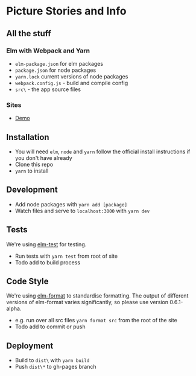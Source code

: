 # Picture Stories and Info

## All the stuff

### Elm with Webpack and Yarn
- `elm-package.json` for elm packages
- `package.json` for node packages
- `yarn.lock` current versions of node packages
- `webpack.config.js` - build and compile config
- `src\` - the app source files

### Sites
- [Demo](https://neontribe.github.io/contemplating-action/)

## Installation
- You will need `elm`, `node` and `yarn` follow the official install instructions if you don't have already
- Clone this repo
- `yarn` to install

## Development
- Add node packages with `yarn add [package]`
- Watch files and serve to `localhost:3000` with `yarn dev`

## Tests
We're using [elm-test](https://github.com/rtfeldman/node-test-runner/releases/tag/0.18.12) for testing.
- Run tests with `yarn test` from root of site
- Todo add to build process

## Code Style
We're using [elm-format](https://github.com/avh4/elm-format) to standardise formatting. The output of different versions of elm-format varies significantly, so please use version 0.6.1-alpha.
- e.g. run over all src files `yarn format src` from the root of the site
- Todo add to commit or push

## Deployment
- Build to `dist\` with `yarn build`
- Push `dist\*` to gh-pages branch
